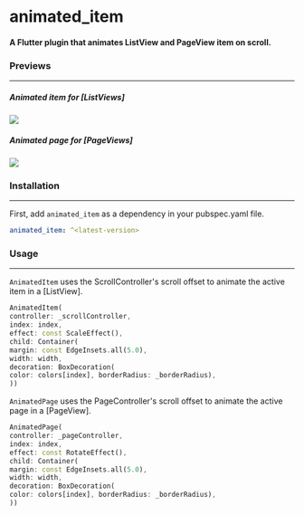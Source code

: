 # animated_item

#### A Flutter plugin that animates ListView and PageView item on scroll.

### Previews
---  

##### Animated item for [ListViews]

![](https://github.com/Conezi/animated_item/blob/main/demo/animated_item_preview.gif?raw=true)

##### Animated page for [PageViews]

![](https://github.com/Conezi/animated_item/blob/main/demo/animated_page_preview.gif?raw=true)

### Installation
---  

First, add `animated_item` as a dependency in your pubspec.yaml file.

```yaml
animated_item: ^<latest-version>
```

### Usage
---  
`AnimatedItem` uses the ScrollController's scroll offset to animate the active item in a [ListView].

```dart
AnimatedItem(
controller: _scrollController,
index: index,
effect: const ScaleEffect(),
child: Container(
margin: const EdgeInsets.all(5.0),
width: width,
decoration: BoxDecoration(
color: colors[index], borderRadius: _borderRadius),
))
``` 

`AnimatedPage` uses the PageController's scroll offset to animate the active page in a [PageView].

```dart
AnimatedPage(
controller: _pageController,
index: index,
effect: const RotateEffect(),
child: Container(
margin: const EdgeInsets.all(5.0),
width: width,
decoration: BoxDecoration(
color: colors[index], borderRadius: _borderRadius),
)) 
```  